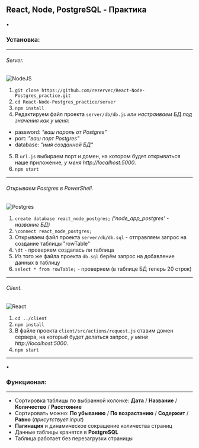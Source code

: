 ## React, Node, PostgreSQL - Практика

:black_small_square:

### Установка:

---

###### Server.
![NodeJS](https://img.shields.io/badge/node.js-6DA55F?style=for-the-badge&logo=node.js&logoColor=white)
1. ```git clone https://github.com/rezervec/React-Node-Postgres_practice.git```
2. ```cd React-Node-Postgres_practice/server```
3. ```npm install```
4. Редактируем файл проекта ```server/db/db.js``` *или настраиваем БД под значения как у меня*:
- password: *"ваш пароль от Postgres"*
- port: *"ваш порт Postgres"*
- database: *"имя созданной БД"*
5. В ```url.js``` выбираем порт и домен, на котором будет открываться наше приложение, *у меня http://localhost:5000*.
6. ```npm start```

---

###### Открываем Postgres в PowerShell.
![Postgres](https://img.shields.io/badge/postgres-%23316192.svg?style=for-the-badge&logo=postgresql&logoColor=white)
1. ```create database react_node_postgres;``` *('node_app_postgres' - название БД)*
2. ```\connect react_node_postgres;```
3. Открываем файл проекта ```server/db/db.sql``` - отправляем запрос на создание таблицы "rowTable"
4. ```\dt``` - проверяем создалась ли таблица
5. Из того же файла проекта ```db.sql``` берём запрос на добавление данных в таблицу
6. ```select * from rowTable;``` - проверяем (в таблице БД теперь 20 строк)

---

###### Client.
![React](https://img.shields.io/badge/react-%2320232a.svg?style=for-the-badge&logo=react&logoColor=%2361DAFB)
1. ```cd ../client```
2. ```npm install```
3. В файле проекта ```client/src/actions/request.js``` ставим домен сервера, на который будет делаться запрос, *у меня http://localhost:5000*.
4. ```npm start```

---

:black_small_square:

### Функционал:
---
- Сортировка таблицы по выбранной колонке: __Дата__ / __Название__ / __Количество__ / __Расстояние__
- Сортировать можно: __По убыванию__ / __По возрастанию__ / __Содержит__ / __Равно__ (*присутствует input*)
- __Пагинация__ и динамическое сокращение количества страниц
- Данные таблицы хранятся в __PostgreSQL__
- Таблица работает без перезагрузки страницы